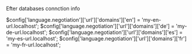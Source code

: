 
Efter databases connction info

$config['language.negotiation']['url']['domains']['en'] = 'my-en-url.localhost';
$config['language.negotiation']['url']['domains']['de'] = 'my-de-url.localhost';
$config['language.negotiation']['url']['domains']['es'] = 'my-es-url.localhost';
$config['language.negotiation']['url']['domains']['fr'] = 'my-fr-url.localhost';
